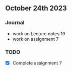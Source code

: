 ## October 24th 2023

### Journal

- work on Lecture notes 19
- work on assignment 7

### TODO

- [x] Complete assignment 7